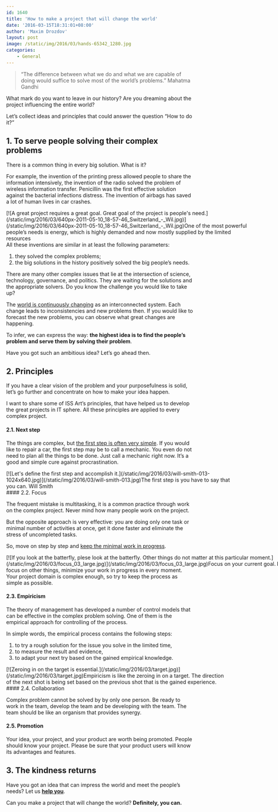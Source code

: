 ```yaml
---
id: 1640
title: 'How to make a project that will change the world'
date: '2016-03-15T18:31:01+08:00'
author: 'Maxim Drozdov'
layout: post
image: /static/img/2016/03/hands-65342_1280.jpg
categories:
    - General
---
```


> “The difference between what we do and what we are capable of doing would suffice to solve most of the world’s problems.”
> Mahatma Gandhi

What mark do you want to leave in our history? Are you dreaming about the project influencing the entire world?

Let’s collect ideas and principles that could answer the question “How to do it?”

## 1. To serve people solving their complex problems

There is a common thing in every big solution. What is it?

For example, the invention of the printing press allowed people to share the information intensively, the invention of the radio solved the problem of wireless information transfer. Penicillin was the first effective solution against the bacterial infections distress. The invention of airbags has saved a lot of human lives in car crashes.

<div class="wp-caption aligncenter" id="attachment_1641" style="width: 650px">[![A great project requires a great goal. Great goal of the project is people's need.](/static/img/2016/03/640px-2011-05-10_18-57-46_Switzerland_-_Wil.jpg)](/static/img/2016/03/640px-2011-05-10_18-57-46_Switzerland_-_Wil.jpg)One of the most powerful people’s needs is energy, which is highly demanded and now mostly supplied by the limited resources

</div>All these inventions are similar in at least the following parameters:

1. they solved the complex problems;
2. the big solutions in the history positively solved the big people’s needs.

There are many other complex issues that lie at the intersection of science, technology, governance, and politics. They are waiting for the solutions and the appropriate solvers. Do you know the challenge you would like to take up?

The [world is continuously changing](http://www.ichakadizes.com/life-is-change/) as an interconnected system. Each change leads to inconsistencies and new problems then. If you would like to forecast the new problems, you can observe what great changes are happening.

To infer, we can express the way: **the highest idea is to find the people’s problem and serve them by solving their problem**.

Have you got such an ambitious idea? Let’s go ahead then.

## 2. Principles

If you have a clear vision of the problem and your purposefulness is solid, let’s go further and concentrate on how to make your idea happen.

I want to share some of ISS Art’s principles, that have helped us to develop the great projects in IT sphere. All these principles are applied to every complex project.

#### 2.1. Next step

The things are complex, but [the first step is often very simple](http://gettingthingsdone.com/). If you would like to repair a car, the first step may be to call a mechanic. You even do not need to plan all the things to be done. Just call a mechanic right now. It’s a good and simple cure against procrastination.

<div class="wp-caption aligncenter" id="attachment_1643" style="width: 612px">[![Let's define the first step and accomplish it.](/static/img/2016/03/will-smith-013-1024x640.jpg)](/static/img/2016/03/will-smith-013.jpg)The first step is you have to say that you can.
Will Smith

</div>#### 2.2. Focus

The frequent mistake is multitasking, it is a common practice through work on the complex project. Never mind how many people work on the project.

But the opposite approach is very effective: you are doing only one task or minimal number of activities at once, get it done faster and eliminate the stress of uncompleted tasks.

So, move on step by step and [keep the minimal work in progress](http://www.personalkanban.com/pk/expert/combating-existential-overhead/).

<div class="wp-caption aligncenter" id="attachment_1645" style="width: 810px">[![If you look at the batterfly, plese look at the batterfly. Other things do not matter at this particular moment.](/static/img/2016/03/focus_03_large.jpg)](/static/img/2016/03/focus_03_large.jpg)Focus on your current goal. Do not focus on other things, minimize your work in progress in every moment.

</div>Your project domain is complex enough, so try to keep the process as simple as possible.

#### 2.3. Empiricism

The theory of management has developed a number of control models that can be effective in the complex problem solving. One of them is the empirical approach for controlling of the process.

In simple words, the empirical process contains the following steps:

1. to try a rough solution for the issue you solve in the limited time,
2. to measure the result and evidence,
3. to adapt your next try based on the gained empirical knowledge.

<div class="wp-caption aligncenter" id="attachment_1646" style="width: 601px">[![Zeroing in on the target is essential.](/static/img/2016/03/target.jpg)](/static/img/2016/03/target.jpg)Empiricism is like the zeroing in on a target. The direction of the next shot is being set based on the previous shot that is the gained experience.

</div>#### 2.4. Collaboration

Complex problem cannot be solved by by only one person. Be ready to work in the team, develop the team and be developing with the team. The team should be like an organism that provides synergy.

#### 2.5. Promotion

Your idea, your project, and your product are worth being promoted. People should know your project. Please be sure that your product users will know its advantages and features.

## 3. The kindness returns

Have you got an idea that can impress the world and meet the people’s needs?
Let us **[help you](http://www.issart.com/en/services)**.

Can you make a project that will change the world? **Definitely, you can.**